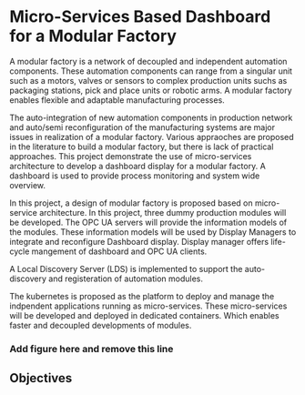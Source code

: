 
# Micro-Services Based Dashboard for a Modular Factory
A modular factory is a network of decoupled and independent automation components. These automation components can range from a singular unit such as a motors, valves or sensors to complex production units suchs as packaging stations, pick and place units or robotic arms. A modular factory enables flexible and adaptable manufacturing processes.

The auto-integration of new automation components in production network and auto/semi reconfiguration of the manufacturing systems are major issues in realization of a modular factory. Various appraoches are proposed in the literature to build a modular factory, but there is lack of practical approaches. This project demonstrate the use of micro-services architecture to develop a dashboard display for a modular factory. A dashboard is used to provide process monitoring and system wide overview. 

In this project, a design of modular factory is proposed based on micro-service architecture. In this project, three dummy production modules will be developed. The OPC UA servers will provide the information models of the modules. These information models will be used by Display Managers to integrate and reconfigure Dashboard display. Display manager offers life-cycle mangement of dashboard and OPC UA clients.

A Local Discovery Server (LDS) is implemented to support the auto-discovery and registeration of automation modules.

The kubernetes is proposed as the platform to deploy and manage the indpendent applications running as micro-services. These micro-services will be developed and deployed in dedicated containers. Which enables faster and decoupled developments of modules.

### Add figure here and remove this line

## Objectives

